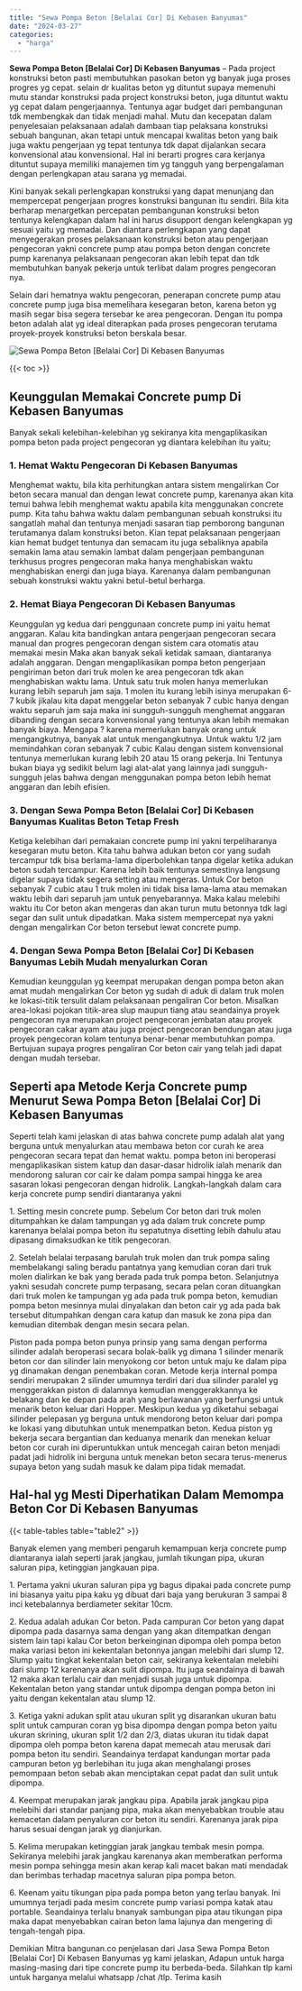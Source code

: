 ```yaml
---
title: "Sewa Pompa Beton [Belalai Cor] Di Kebasen Banyumas"
date: "2024-03-27"
categories: 
  - "harga"
---
```


**Sewa Pompa Beton \[Belalai Cor\] Di Kebasen Banyumas** – Pada project konstruksi beton pasti membutuhkan pasokan beton yg banyak juga proses progres yg cepat. selain dr kualitas beton yg dituntut supaya memenuhi mutu standar konstruksi pada project konstruksi beton, juga dituntut waktu yg cepat dalam pengerjaannya. Tentunya agar budget dari pembangunan tdk membengkak dan tidak menjadi mahal. Mutu dan kecepatan dalam penyelesaian pelaksanaan adalah dambaan tiap pelaksana konstruksi sebuah bangunan, akan tetapi untuk mencapai kwalitas beton yang baik juga waktu pengerjaan yg tepat tentunya tdk dapat dijalankan secara konvensional atau konvensional. Hal ini berarti progres cara kerjanya dituntut supaya memiliki manajemen tim yg tangguh yang berpengalaman dengan perlengkapan atau sarana yg memadai.

Kini banyak sekali perlengkapan konstruksi yang dapat menunjang dan mempercepat pengerjaan progres konstruksi bangunan itu sendiri. Bila kita berharap menargetkan percepatan pembangunan konstruksi beton tentunya kelengkapan dalam hal ini harus disupport dengan kelengkapan yg sesuai yaitu yg memadai. Dan diantara perlengkapan yang dapat menyegerakan proses pelaksanaan konstruksi beton atau pengerjaan pengecoran yakni concrete pump atau pompa beton dengan concrete pump karenanya pelaksanaan pengecoran akan lebih tepat dan tdk membutuhkan banyak pekerja untuk terlibat dalam progres pengecoran nya.

Selain dari hematnya waktu pengecoran, penerapan concrete pump atau concrete pump juga bisa memelihara kesegaran beton, karena beton yg masih segar bisa segera tersebar ke area pengecoran. Dengan itu pompa beton adalah alat yg ideal diterapkan pada proses pengecoran terutama proyek-proyek konstruksi beton berskala besar.

![Sewa Pompa Beton [Belalai Cor] Di Kebasen Banyumas](/images/sewa-concrete-pump-26.png)

{{< toc >}}

## Keunggulan Memakai Concrete pump Di Kebasen Banyumas

Banyak sekali kelebihan-kelebihan yg sekiranya kita mengaplikasikan pompa beton pada project pengecoran yg diantara kelebihan itu yaitu;

### 1\. Hemat Waktu Pengecoran Di Kebasen Banyumas

Menghemat waktu, bila kita perhitungkan antara sistem mengalirkan Cor beton secara manual dan dengan lewat concrete pump, karenanya akan kita temui bahwa lebih menghemat waktu apabila kita menggunakan concrete pump. Kita tahu bahwa waktu dalam pembangunan sebuah konstruksi itu sangatlah mahal dan tentunya menjadi sasaran tiap pemborong bangunan terutamanya dalam konstruksi beton. Kian tepat pelaksanaan pengerjaan kian hemat budget tentunya dan semacam itu juga sebaliknya apabila semakin lama atau semakin lambat dalam pengerjaan pembangunan terkhusus progres pengecoran maka hanya menghabiskan waktu menghabiskan energi dan juga biaya. Karenanya dalam pembangunan sebuah konstruksi waktu yakni betul-betul berharga.

### 2\. Hemat Biaya Pengecoran Di Kebasen Banyumas

Keunggulan yg kedua dari penggunaan concrete pump ini yaitu hemat anggaran. Kalau kita bandingkan antara pengerjaan pengecoran secara manual dan progres pengecoran dengan sistem cara otomatis atau memakai mesin Maka akan banyak sekali ketidak samaan, diantaranya adalah anggaran. Dengan mengaplikasikan pompa beton pengerjaan pengiriman beton dari truk molen ke area pengecoran tdk akan menghabiskan waktu lama. Untuk satu truk molen hanya memerlukan kurang lebih separuh jam saja. 1 molen itu kurang lebih isinya merupakan 6-7 kubik jikalau kita dapat menggelar beton sebanyak 7 cubic hanya dengan waktu separuh jam saja maka ini sungguh-sungguh menghemat anggaran dibanding dengan secara konvensional yang tentunya akan lebih memakan banyak biaya. Mengapa ? karena memerlukan banyak orang untuk mengangkutnya, banyak alat untuk mengangkutnya. Untuk waktu 1/2 jam memindahkan coran sebanyak 7 cubic Kalau dengan sistem konvensional tentunya memerlukan kurang lebih 20 atau 15 orang pekerja. Ini Tentunya bukan biaya yg sedikit belum lagi alat-alat yang lainnya jadi sungguh-sungguh jelas bahwa dengan menggunakan pompa beton lebih hemat anggaran dan lebih efisien.

### 3\. Dengan Sewa Pompa Beton \[Belalai Cor\] Di Kebasen Banyumas Kualitas Beton Tetap Fresh

Ketiga kelebihan dari pemakaian concrete pump ini yakni terpeliharanya kesegaran mutu beton. Kita tahu bahwa adukan beton cor yang sudah tercampur tdk bisa berlama-lama diperbolehkan tanpa digelar ketika adukan beton sudah tercampur. Karena lebih baik tentunya semestinya langsung digelar supaya tidak segera setting atau mengeras. Untuk Cor beton sebanyak 7 cubic atau 1 truk molen ini tidak bisa lama-lama atau memakan waktu lebih dari separuh jam untuk penyebarannya. Maka kalau melebihi waktu itu Cor beton akan mengeras dan akan turun mutu betonnya tdk lagi segar dan sulit untuk dipadatkan. Maka sistem mempercepat nya yakni dengan mengalirkan Cor beton tersebut lewat concrete pump.

### 4\. Dengan Sewa Pompa Beton \[Belalai Cor\] Di Kebasen Banyumas Lebih Mudah menyalurkan Coran

Kemudian keunggulan yg keempat merupakan dengan pompa beton akan amat mudah mengalirkan Cor beton yg sudah di aduk di dalam truk molen ke lokasi-titik tersulit dalam pelaksanaan pengaliran Cor beton. Misalkan area-lokasi pojokan titik-area slup maupun tiang atau seandainya proyek pengecoran nya merupakan project pengecoran jembatan atau proyek pengecoran cakar ayam atau juga project pengecoran bendungan atau juga proyek pengecoran kolam tentunya benar-benar membutuhkan pompa. Bertujuan supaya progres pengaliran Cor beton cair yang telah jadi dapat dengan mudah tersebar.

## Seperti apa Metode Kerja Concrete pump Menurut Sewa Pompa Beton \[Belalai Cor\] Di Kebasen Banyumas

Seperti telah kami jelaskan di atas bahwa concrete pump adalah alat yang berguna untuk menyalurkan atau membawa beton cor curah ke area pengecoran secara tepat dan hemat waktu. pompa beton ini beroperasi mengaplikasikan sistem katup dan dasar-dasar hidrolik ialah menarik dan mendorong saluran cor cair ke dalam pompa sampai hingga ke area sasaran lokasi pengecoran dengan hidrolik. Langkah-langkah dalam cara kerja concrete pump sendiri diantaranya yakni

1\. Setting mesin concrete pump. Sebelum Cor beton dari truk molen ditumpahkan ke dalam tampungan yg ada dalam truk concrete pump karenanya belalai pompa beton itu sepatutnya disetting lebih dahulu atau dipasang dimaksudkan ke titik pengecoran.

2\. Setelah belalai terpasang barulah truk molen dan truk pompa saling membelakangi saling beradu pantatnya yang kemudian coran dari truk molen dialirkan ke bak yang berada pada truk pompa beton. Selanjutnya yakni sesudah concrete pump terpasang, secara pelan coran dituangkan dari truk molen ke tampungan yg ada pada truk pompa beton, kemudian pompa beton mesinnya mulai dinyalakan dan beton cair yg ada pada bak tersebut ditumpahkan dengan cara katup dan masuk ke zona pipa dan kemudian ditembak dengan mesin secara pelan.

Piston pada pompa beton punya prinsip yang sama dengan performa silinder adalah beroperasi secara bolak-balik yg dimana 1 silinder menarik beton cor dan silinder lain menyokong cor beton untuk maju ke dalam pipa yg dinamakan dengan penembakan coran. Metode kerja internal pompa sendiri merupakan 2 silinder umumnya terdiri dari dua silinder paralel yg menggerakkan piston di dalamnya kemudian menggerakkannya ke belakang dan ke depan pada arah yang berlawanan yang berfungsi untuk menarik beton keluar dari Hopper. Meskipun kedua yg diketahui sebagai silinder pelepasan yg berguna untuk mendorong beton keluar dari pompa ke lokasi yang dibutuhkan untuk menempatkan beton. Kedua piston yg bekerja secara bergantian dan keduanya menarik dan menekan keluar beton cor curah ini diperuntukkan untuk mencegah cairan beton menjadi padat jadi hidrolik ini berguna untuk menekan beton secara terus-menerus supaya beton yang sudah masuk ke dalam pipa tidak memadat.

## Hal-hal yg Mesti Diperhatikan Dalam Memompa Beton Cor Di Kebasen Banyumas

{{< table-tables table="table2" >}}

Banyak elemen yang memberi pengaruh kemampuan kerja concrete pump diantaranya ialah seperti jarak jangkau, jumlah tikungan pipa, ukuran saluran pipa, ketinggian jangkauan pipa.

1\. Pertama yakni ukuran saluran pipa yg bagus dipakai pada concrete pump ini biasanya yaitu pipa kaku yg dibuat dari baja yang berukuran 3 sampai 8 inci ketebalannya berdiameter sekitar 10cm.

2\. Kedua adalah adukan Cor beton. Pada campuran Cor beton yang dapat dipompa pada dasarnya sama dengan yang akan ditempatkan dengan sistem lain tapi kalau Cor beton berkeinginan dipompa oleh pompa beton maka variasi beton ini kekentalan betonnya jangan melebihi dari slump 12. Slump yaitu tingkat kekentalan beton cair, sekiranya kekentalan melebihi dari slump 12 karenanya akan sulit dipompa. Itu juga seandainya di bawah 12 maka akan terlalu cair dan menjadi susah juga untuk dipompa. Kekentalan beton yang standar untuk dipompa dengan pompa beton ini yaitu dengan kekentalan atau slump 12.

3\. Ketiga yakni adukan split atau ukuran split yg disarankan ukuran batu split untuk campuran coran yg bisa dipompa dengan pompa beton yaitu ukuran skrining, ukuran split 1/2 dan 2/3, diatas ukuran itu tidak dapat dipompa oleh pompa beton karena dapat memecah atau merusak dari pompa beton itu sendiri. Seandainya terdapat kandungan mortar pada campuran beton yg berlebihan itu juga akan menghalangi proses pemompaan beton sebab akan menciptakan cepat padat dan sulit untuk dipompa.

4\. Keempat merupakan jarak jangkau pipa. Apabila jarak jangkau pipa melebihi dari standar panjang pipa, maka akan menyebabkan trouble atau kemacetan dalam penyaluran cor beton itu sendiri. Karenanya jarak pipa harus sesuai dengan jarak yg dianjurkan.

5\. Kelima merupakan ketinggian jarak jangkau tembak mesin pompa. Sekiranya melebihi jarak jangkau karenanya akan memberatkan performa mesin pompa sehingga mesin akan kerap kali macet bakan mati mendadak dan berimbas terhadap macetnya saluran pipa pompa beton.

6\. Keenam yaitu tikungan pipa pada pompa beton yang terlau banyak. Ini umumnya terjadi pada mesim concrete pump variasi pompa katak atau portable. Seandainya terlalu bnanyak sambungan pipa atau tikungan pipa maka dapat menyebabkan cairan beton lama lajunya dan mengering di tengah-tengah pipa.

Demikian Mitra bangunan.co penjelasan dari Jasa Sewa Pompa Beton \[Belalai Cor\] Di Kebasen Banyumas yg kami jelaskan, Adapun untuk harga masing-masing dari tipe concrete pump itu berbeda-beda. Silahkan tlp kami untuk harganya melalui whatsapp /chat /tlp. Terima kasih

